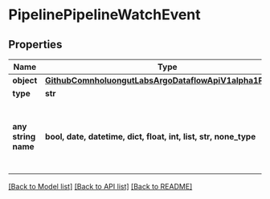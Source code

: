 # PipelinePipelineWatchEvent


## Properties
Name | Type | Description | Notes
------------ | ------------- | ------------- | -------------
**object** | [**GithubComnholuongutLabsArgoDataflowApiV1alpha1Pipeline**](GithubComnholuongutLabsArgoDataflowApiV1alpha1Pipeline.md) |  | [optional] 
**type** | **str** |  | [optional] 
**any string name** | **bool, date, datetime, dict, float, int, list, str, none_type** | any string name can be used but the value must be the correct type | [optional]

[[Back to Model list]](../README.md#documentation-for-models) [[Back to API list]](../README.md#documentation-for-api-endpoints) [[Back to README]](../README.md)


